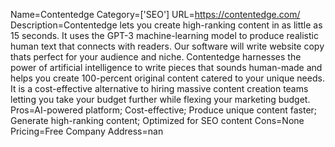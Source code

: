 Name=Contentedge
Category=['SEO']
URL=https://contentedge.com/
Description=Contentedge lets you create high-ranking content in as little as 15 seconds. It uses the GPT-3 machine-learning model to produce realistic human text that connects with readers. Our software will write website copy thats perfect for your audience and niche. Contentedge harnesses the power of artificial intelligence to write pieces that sounds human-made and helps you create 100-percent original content catered to your unique needs. It is a cost-effective alternative to hiring massive content creation teams letting you take your budget further while flexing your marketing budget.
Pros=AI-powered platform; Cost-effective; Produce unique content faster; Generate high-ranking content; Optimized for SEO content
Cons=None
Pricing=Free
Company Address=nan
